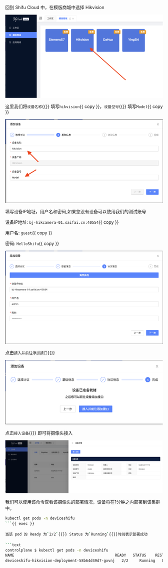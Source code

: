 回到 Shifu Cloud 中，在模版商城中选择 Hikvision

![choose hikvision](https://raw.githubusercontent.com/Edgenesis/killercoda-shifu-demo/main/images/chooseHikvision.png)

这里我们将`设备名称`{{}} 填写`hikvision`{{ copy }}，`设备型号`{{}} 填写`Model`{{ copy }}

![input device basic info](https://raw.githubusercontent.com/Edgenesis/killercoda-shifu-demo/main/images/inputDeviceBasicInfo.png)

填写设备IP地址，用户名和密码,如果您没有设备可以使用我们的测试账号

设备IP地址: `bj-hikcamera-01.saifai.cn:40554`{{ copy }}

用户名: `guest`{{ copy }}

密码: `HelloShifu`{{ copy }}

![input password](https://raw.githubusercontent.com/Edgenesis/killercoda-shifu-demo/main/images/inputPassword.png)

点击`接入并前往添加接口`{{}}

![ready](https://raw.githubusercontent.com/Edgenesis/killercoda-shifu-demo/main/images/ready.png)

点击`接入设备`{{}} 即可将摄像头接入

![interface Device](https://raw.githubusercontent.com/Edgenesis/killercoda-shifu-demo/main/images/interfaceDevice.png)

我们可以使用该命令查看该摄像头的部署情况，设备将在1分钟之内部署到该集群中。

```bash
kubectl get pods -n deviceshifu
```{{ exec }}

当该 pod 的 Ready 为`2/2`{{}} Status 为`Running`{{}}时则表示部署成功

```text
controlplane $ kubectl get pods -n deviceshifu
NAME                                             READY   STATUS    RESTARTS   AGE
deviceshifu-hikvision-deployment-58b64d49d7-gxvnj   2/2     Running   0          21s
```
